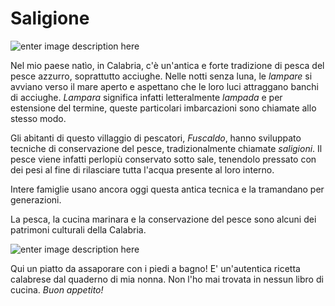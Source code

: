 # Saligione

![enter image description here](cqlct_IG_20200730_sea19.jpeg)

Nel mio paese natìo, in Calabria, c'è un'antica e forte tradizione di pesca del pesce azzurro, soprattutto acciughe. Nelle notti senza luna, le *lampare* si avviano verso il mare aperto e aspettano che le loro luci attraggano banchi di acciughe. *Lampara* significa infatti letteralmente *lampada* e per estensione del termine, queste particolari imbarcazioni sono chiamate allo stesso modo.

Gli abitanti di questo villaggio di pescatori, *Fuscaldo*, hanno sviluppato tecniche di conservazione del pesce, tradizionalmente chiamate *saligioni*. Il pesce viene infatti perlopiù conservato sotto sale, tenendolo pressato con dei pesi al fine di rilasciare tutta l'acqua presente al loro interno.

Intere famiglie usano ancora oggi questa antica tecnica e la tramandano per generazioni. 

La pesca, la cucina marinara e la conservazione del pesce sono alcuni dei patrimoni culturali della Calabria.

![enter image description here](cqlct_IG_calabria11.jpg) 

Qui un piatto da assaporare con i piedi a bagno! 
E' un'autentica ricetta calabrese dal quaderno di mia nonna.
Non l'ho mai trovata in nessun libro di cucina.
*Buon appetito!*
